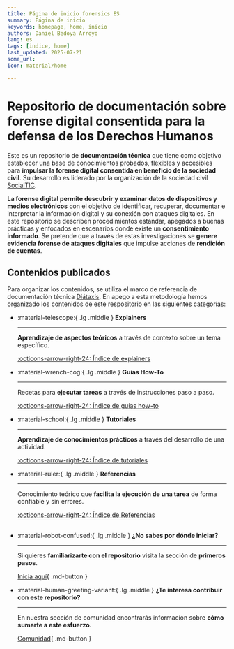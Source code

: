 ```yaml
---
title: Página de inicio forensics ES
summary: Página de inicio 
keywords: homepage, home, inicio
authors: Daniel Bedoya Arroyo
lang: es
tags: [indice, home]
last_updated: 2025-07-21
some_url:
icon: material/home

---
```



# Repositorio de documentación sobre forense digital consentida para la defensa de los Derechos Humanos


Este es un repositorio de **documentación técnica** que tiene como objetivo establecer una base de conocimientos probados, flexibles y accesibles para **impulsar la forense digital consentida en beneficio de la sociedad civil**. Su desarrollo es liderado por la organización de la sociedad civil [SocialTIC](https://socialtic.org). 

**La forense digital permite descubrir y examinar datos de dispositivos y medios electrónicos** con el objetivo de identificar, recuperar, documentar e interpretar la información digital y su conexión con ataques digitales. En este repositorio se describen procedimientos estándar, apegados a buenas prácticas y enfocados en escenarios donde existe un **consentimiento informado**. Se pretende que a través de estas investigaciones se **genere evidencia forense de ataques digitales** que impulse acciones de **rendición de cuentas**.


## Contenidos publicados

Para organizar los contenidos, se utiliza el marco de referencia de documentación técnica [Diátaxis](https://diataxis.fr/). En apego a esta metodología hemos organizado los contenidos de este respositorio en las siguientes categorías: 

<div class="grid cards" markdown>

-   :material-telescope:{ .lg .middle } __Explainers__

    ---

    __Aprendizaje de aspectos teóricos__ a través de contexto sobre un tema específico. 

    [:octicons-arrow-right-24:   Índice de explainers](../explainers/)

-   :material-wrench-cog:{ .lg .middle } __Guías How-To__

    ---

    Recetas para **ejecutar tareas** a través de instrucciones paso a paso.

    [:octicons-arrow-right-24:   Índice de guías how-to](../how-tos/)

-   :material-school:{ .lg .middle } __Tutoriales__

    ---

    **Aprendizaje de conocimientos prácticos** a través del desarrollo de una actividad. 

    [:octicons-arrow-right-24:   Índice de tutoriales](../tutorials/)

-   :material-ruler:{ .lg .middle } __Referencias__

    ---

    Conocimiento teórico que **facilita la ejecución de una tarea** de forma confiable y sin errores. 

    [:octicons-arrow-right-24:   Índice de Referencias](../references/)

</div>

## 

<div class="grid cards" markdown>

-   :material-robot-confused:{ .lg .middle } __¿No sabes por dónde iniciar?__

    ---

    Si quieres __familiarizarte con el repositorio__ visita la sección de **primeros pasos**. 

    [Inicia aquí](../iniciar.html){ .md-button }

-   :material-human-greeting-variant:{ .lg .middle } __¿Te interesa contribuir con este repositorio?__

    ---

    En nuestra sección de comunidad encontrarás información sobre **cómo sumarte a este esfuerzo.** 

    [Comunidad](../comunidad/){ .md-button }


</div>